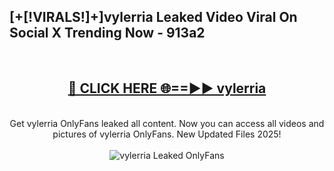 <h2>[+[!VIRALS!]+]vylerria Leaked Video Viral On Social X Trending Now - 913a2</h2>
<br>
<div align="center">
<h2><a href="https://libra.edu.pl?vylerria" rel="nofollow">🔴 CLICK HERE 🌐==►► vylerria</a></h2>
<br>
Get vylerria OnlyFans leaked all content. Now you can access all videos and pictures of vylerria OnlyFans. New Updated Files 2025!
<br>
<br>
<a href="https://libra.edu.pl?vylerria" rel="nofollow" data-target="animated-image.originalLink"><img src="https://i.ibb.co.com/WyWwxjT/player-gif2.gif" alt="vylerria Leaked OnlyFans" style="max-width: 100%; display: inline-block;" data-target="animated-image.originalImage"></a>
</div>
<br>